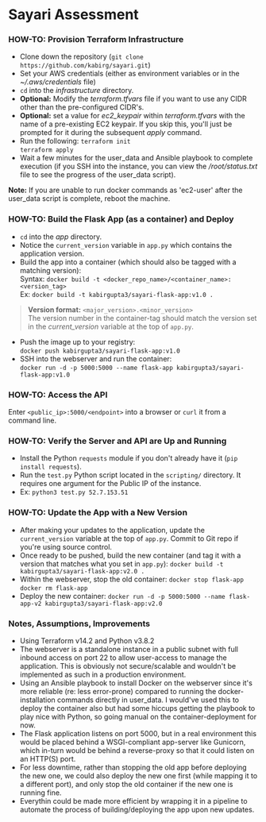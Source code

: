 # Sayari Assessment  

### HOW-TO: Provision Terraform Infrastructure
- Clone down the repository (`git clone https://github.com/kabirg/sayari.git`)
- Set your AWS credentials (either as environment variables or in the *~/.aws/credentials* file)
- `cd` into the *infrastructure* directory.
- **Optional:** Modify the *terraform.tfvars* file if you want to use any CIDR other than the pre-configured CIDR's.
- **Optional:** set a value for *ec2_keypair* within *terraform.tfvars* with the name of a pre-existing EC2 keypair. If you skip this, you'll just be prompted for it during the subsequent _apply_ command.
- Run the following:
`terraform init`\
`terraform apply`
- Wait a few minutes for the user_data and Ansible playbook to complete execution (if you SSH into the instance, you can view the */root/status.txt* file to see the progress of the user_data script).

**Note:** If you are unable to run docker commands as 'ec2-user' after the user_data script is complete, reboot the machine.

### HOW-TO: Build the Flask App (as a container) and Deploy
- `cd` into the *app* directory.
- Notice the `current_version` variable in `app.py` which contains the application version.
- Build the app into a container (which should also be tagged with a matching version):\
  Syntax: `docker build -t <docker_repo_name>/<container_name>:<version_tag>`\
  Ex: `docker build -t kabirgupta3/sayari-flask-app:v1.0 .`

> **Version format:** `<major_version>.<minor_version>`\
> The version number in the container-tag should match the version set in the *current_version* variable at the top of `app.py`.

- Push the image up to your registry:\
  `docker push kabirgupta3/sayari-flask-app:v1.0`
- SSH into the webserver and run the container:\
  `docker run -d -p 5000:5000 --name flask-app kabirgupta3/sayari-flask-app:v1.0`

### HOW-TO: Access the API
Enter `<public_ip>:5000/<endpoint>` into a browser or `curl` it from a command line.

### HOW-TO: Verify the Server and API are Up and Running
- Install the Python `requests` module if you don't already have it (`pip install requests`).
- Run the `test.py` Python script located in the `scripting/` directory. It requires one argument for the Public IP of the instance.
- Ex: `python3 test.py 52.7.153.51`

### HOW-TO: Update the App with a New Version
- After making your updates to the application, update the `current_version` variable at the top of `app.py`. Commit to Git repo if you're using source control.
- Once ready to be pushed, build the new container (and tag it with a version that matches what you set in `app.py`):
  `docker build -t kabirgupta3/sayari-flask-app:v2.0 .`
- Within the webserver, stop the old container:
  `docker stop flask-app`
  `docker rm flask-app`
- Deploy the new container:
  `docker run -d -p 5000:5000 --name flask-app-v2 kabirgupta3/sayari-flask-app:v2.0`

### Notes, Assumptions, Improvements
- Using Terraform v14.2 and Python v3.8.2
- The webserver is a standalone instance in a public subnet with full inbound access on port 22 to allow user-access to manage the application. This is obviously not secure/scalable and wouldn't be implemented as such in a production environment.
- Using an Ansible playbook to install Docker on the webserver since it's more reliable (re: less error-prone) compared to running the docker-installation commands directly in user_data. I would've used this to deploy the container also but had some hiccups getting the playbook to play nice with Python, so going manual on the container-deployment for now.
- The Flask application listens on port 5000, but in a real environment this would be placed behind a WSGI-compliant app-server like Gunicorn, which in-turn would be behind a reverse-proxy so that it could listen on an HTTP(S) port.
- For less downtime, rather than stopping the old app before deploying the new one, we could also deploy the new one first (while mapping it to a different port), and only stop the old container if the new one is running fine.
- Everythin could be made more efficient by wrapping it in a pipeline to automate the process of building/deploying the app upon new updates.
